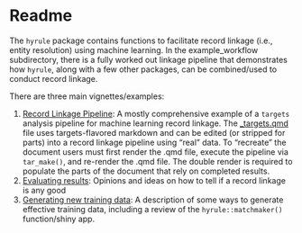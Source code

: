 # Readme


The `hyrule` package contains functions to facilitate record linkage
(i.e., entity resolution) using machine learning. In the
example_workflow subdirectory, there is a fully worked out linkage
pipeline that demonstrates how `hyrule`, along with a few other
packages, can be combined/used to conduct record linkage.

There are three main vignettes/examples:

1.  [Record Linkage Pipeline](example_workflow/_targets.md): A mostly
    comprehensive example of a `targets` analysis pipeline for machine
    learning record linkage. The [\_targets.qmd](_targets.qmd) file uses
    targets-flavored markdown and can be edited (or stripped for parts)
    into a record linkage pipeline using “real” data. To “recreate” the
    document users must first render the .qmd file, execute the pipeline
    via `tar_make()`, and re-render the .qmd file. The double render is
    required to populate the parts of the document that rely on
    completed results.
2.  [Evaluating results](example_workflow/eval_link_res.md): Opinions
    and ideas on how to tell if a record linkage is any good
3.  [Generating new training data](example_workflow/train_pairs.md): A
    description of some ways to generate effective training data,
    including a review of the `hyrule::matchmaker()` function/shiny app.
